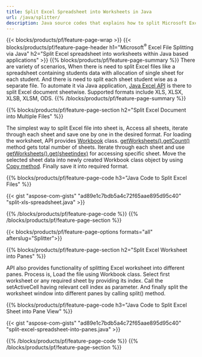 ```yaml
---
title: Split Excel Spreadsheet into Worksheets in Java
url: /java/splitter/
description: Java source codes that explains how to split Microsoft Excel files into multiple documents using Java Excel library
---
```


{{< blocks/products/pf/feature-page-wrap >}}
{{< blocks/products/pf/feature-page-header h1="Microsoft<sup>&reg;</sup> Excel File Splitting via Java" h2="Split Excel spreadsheet into worksheets within Java based applications" >}}
{{% blocks/products/pf/feature-page-summary %}}
There are variety of scenarios, When there is need to split Excel files like a spreadsheet containing students data with allocation of single sheet for each student. And there is need to split each sheet student wise as a separate file. To automate it via Java application, [Java Excel API](/cells/java/) is there to split Excel document sheetwise. Supported formats include XLS, XLSX, XLSB, XLSM, ODS. 
{{% /blocks/products/pf/feature-page-summary  %}}

{{% blocks/products/pf/feature-page-section  h2="Split Excel Document into Multiple Files" %}}

The simplest way to split Excel file into sheet is, Access all sheets, iterate through each sheet and save one by one in the desired format. For loading the worksheet, API provides [Workbook](https://apireference.aspose.com/cells/java/com.aspose.cells/Workbook) class. [getWorksheets().getCount()](https://apireference.aspose.com/cells/java/com.aspose.cells/worksheetcollection#Count) method gets total number of sheets. Iterate through each sheet and use [getWorksheets().get(sheetindex)](https://apireference.aspose.com/cells/java/com.aspose.cells/worksheetcollection#get) for accessing specific sheet. Move the selected sheet data into newly created Workbook class object by using [Copy method](https://apireference.aspose.com/cells/java/com.aspose.cells/workbook#copy(com.aspose.cells.Workbook)). Finally save it into required format.

{{% blocks/products/pf/feature-page-code h3="Java Code to Split Excel Files" %}}

{{< gist "aspose-com-gists" "ad89e1c7bdb5a4c72f65aae895d95c40" "split-xls-spreadsheet.java" >}}

{{% /blocks/products/pf/feature-page-code  %}}
{{% /blocks/products/pf/feature-page-section %}}

{{< blocks/products/pf/feature-page-options formats="all" afterslug="Splitter">}}

{{% blocks/products/pf/feature-page-section  h2="Split Excel Worksheet into Panes" %}}

API also provides functionality of splitting Excel worksheet into different panes. Process is, Load the file using Workbook class. Select first worksheet or any required sheet by providing its index. Call the setActiveCell having relevant cell index as parameter. And finally split the worksheet window into different panes by calling split() method.

{{% blocks/products/pf/feature-page-code h3="Java Code to Split Excel Sheet into Pane View" %}}

{{< gist "aspose-com-gists" "ad89e1c7bdb5a4c72f65aae895d95c40" "split-excel-spreadsheet-into-panes.java" >}}

{{% /blocks/products/pf/feature-page-code  %}}
{{% /blocks/products/pf/feature-page-section %}}